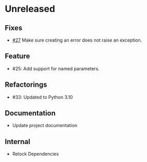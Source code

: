 # Unreleased


## Fixes

* [#27](https://github.com/exasol/error-reporting-python/issues/27) Make sure creating an error does not raise an exception.

## Feature

* #25: Add support for named parameters.

## Refactorings

* #33: Updated to Python 3.10

## Documentation

* Update project documentation

## Internal
* Relock Dependencies

